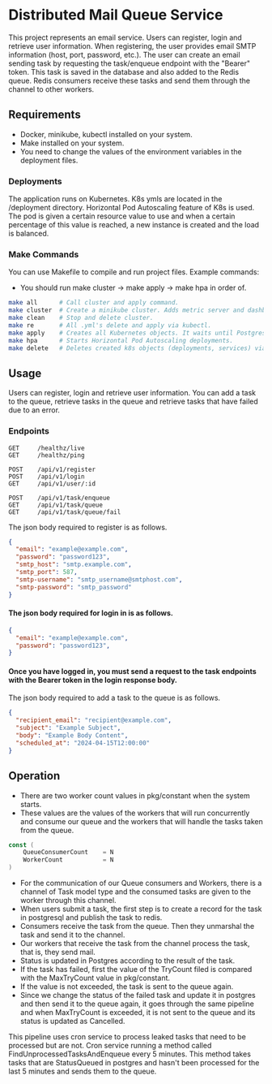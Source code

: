 # Distributed Mail Queue Service
This project represents an email service. Users can register, login and retrieve user information. When registering, the user provides email SMTP information (host, port, password, etc.). The user can create an email sending task by requesting the task/enqueue endpoint with the "Bearer" token. This task is saved in the database and also added to the Redis queue. Redis consumers receive these tasks and send them through the channel to other workers.

## Requirements

-  Docker, minikube, kubectl installed on your system.
- Make installed on your system.
- You need to change the values of the environment variables in the deployment files.

### Deployments
The application runs on Kubernetes. K8s ymls are located in the /deployment directory. Horizontal Pod Autoscaling feature of K8s is used. The pod is given a certain resource value to use and when a certain percentage of this value is reached, a new instance is created and the load is balanced.

### Make Commands
You can use Makefile to compile and run project files. Example commands:

* You should run make cluster -> make apply -> make hpa in order of.
```bash
make all      # Call cluster and apply command.
make cluster  # Create a minikube cluster. Adds metric server and dashboard.
make clean    # Stop and delete cluster.
make re       # All .yml's delete and apply via kubectl.
make apply    # Creates all Kubernetes objects. It waits until Postgresql and Redis deployments are ready. After that start the deployment and service of our Go application.
make hpa      # Starts Horizontal Pod Autoscaling deployments.
make delete   # Deletes created k8s objects (deployments, services) via kubectl.
```

## Usage

Users can register, login and retrieve user information. You can add a task to the queue, retrieve tasks in the queue and retrieve tasks that have failed due to an error.
### Endpoints
```http
GET     /healthz/live
GET     /healthz/ping

POST    /api/v1/register
POST    /api/v1/login
GET     /api/v1/user/:id

POST    /api/v1/task/enqueue
GET     /api/v1/task/queue
GET     /api/v1/task/queue/fail
```
The json body required to register is as follows.
```json
{
  "email": "example@example.com",
  "password": "password123",
  "smtp_host": "smtp.example.com",
  "smtp_port": 587,
  "smtp-username": "smtp_username@smtphost.com",
  "smtp-password": "smtp_password"
}
```
#### The json body required for login in is as follows.
```json
{
  "email": "example@example.com",
  "password": "password123",
}
```
#### Once you have logged in, you must send a request to the task endpoints with the Bearer token in the login response body.
The json body required to add a task to the queue is as follows.
```json
{
  "recipient_email": "recipient@example.com",
  "subject": "Example Subject",
  "body": "Example Body Content",
  "scheduled_at": "2024-04-15T12:00:00"
}
```

## Operation
* There are two worker count values in pkg/constant when the system starts.
* These values are the values of the workers that will run concurrently and consume our queue and the workers that will handle the tasks taken from the queue.
```go
const (
	QueueConsumerCount    = N
	WorkerCount           = N
)
```
* For the communication of our Queue consumers and Workers, there is a channel of Task model type and the consumed tasks are given to the worker through this channel.
* When users submit a task, the first step is to create a record for the task in postgresql and publish the task to redis.
* Consumers receive the task from the queue. Then they unmarshal the task and send it to the channel.
* Our workers that receive the task from the channel process the task, that is, they send mail. 
* Status is updated in Postgres according to the result of the task.
* If the task has failed, first the value of the TryCount filed is compared with the MaxTryCount value in pkg/constant.
* If the value is not exceeded, the task is sent to the queue again.
* Since we change the status of the failed task and update it in postgres and then send it to the queue again, it goes through the same pipeline and when MaxTryCount is exceeded, it is not sent to the queue and its status is updated as Cancelled.

This pipeline uses cron service to process leaked tasks that need to be processed but are not. Cron service running a method called FindUnprocessedTasksAndEnqueue every 5 minutes. This method takes tasks that are StatusQueued in postgres and hasn't been processed for the last 5 minutes and sends them to the queue.

